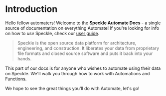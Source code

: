 # Introduction

Hello fellow automaters! Welcome to the **Speckle Automate Docs** - a single source of documentation on everything Automate!
If you're looking for info on how to _use_ Speckle, check our [user guide](/).

> Speckle is the open source data platform for architecture, engineering, and construction. It liberates your data from proprietary file formats and closed source software and puts it back into your hands.

This part of our docs is for anyone who wishes to automate using their data on Speckle. We'll walk you through how to work with Automations and Functions.

We hope to see the great things you'll do with Automate, let's go!
